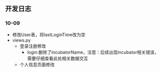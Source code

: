 ## 开发日志
### 10-09
- 修改User表，将lastLoginTime改为空
- views.py
    - 登录注册修改
        - login:删除了incubatorName，注意：后续出现incubator相关错误，需要仔细查看此处相关数据交互
    - 个人信息页面修改
    
    